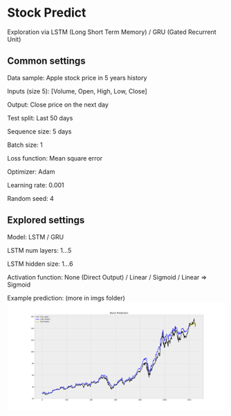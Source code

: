 # Stock Predict

Exploration via LSTM (Long Short Term Memory) / GRU (Gated Recurrent Unit)

## Common settings

Data sample: Apple stock price in 5 years history

Inputs (size 5): [Volume, Open, High, Low, Close]

Output: Close price on the next day

Test split: Last 50 days

Sequence size: 5 days

Batch size: 1

Loss function: Mean square error

Optimizer: Adam

Learning rate: 0.001

Random seed: 4

## Explored settings

Model: LSTM / GRU

LSTM num layers: 1...5

LSTM hidden size: 1...6

Activation function: None (Direct Output) / Linear / Sigmoid / Linear => Sigmoid

Example prediction: (more in imgs folder)
![](./imgs/gruLayers1Hidden2_linearOut.png)

